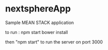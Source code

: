 # nextsphereApp
Sample MEAN STACK application

to run : 
npm start
bower install

then "npm start" to run the server on port 3000
